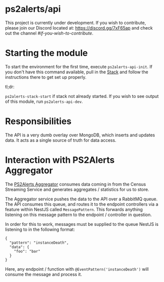 # ps2alerts/api

This project is currently under development. If you wish to contribute, please join our Discord located at: https://discord.gg/7xF65ap and check out the channel _#if-you-wish-to-contribute_.

# Starting the module

To start the environment for the first time, execute `ps2alerts-api-init`. If you don't have this command available, pull in the [Stack](https://github.com/ps2alerts/stack) and follow the instructions there to get set up properly.

tl;dr:

`ps2alerts-stack-start` if stack not already started. If you wish to see output of this module, run `ps2alerts-api-dev`. 

# Responsibilities

The API is a very dumb overlay over MongoDB, which inserts and updates data. It acts as a single source of truth for data access.

# Interaction with PS2Alerts Aggregator

The [PS2Alerts Aggregator](https://github.com/ps2alerts/websocket) consumes data coming in from the Census Streaming Service and generates aggregates / statistics for us to store. 

The Aggregator service pushes the data to the API over a RabbitMQ queue. The API consumes this queue, and routes it to the endpoint controllers via a feature within NestJS called `MessagePattern`. This forwards anything listening on this message pattern to the endpoint / controller in question.

In order for this to work, messages must be supplied to the queue NestJS is listening to in the following format:

```
{
  "pattern": "instanceDeath",
  "data": {
    "foo": "bar"
  }
}
```

Here, any endpoint / function with `@EventPattern('instanceDeath')` will consume the message and process it.
